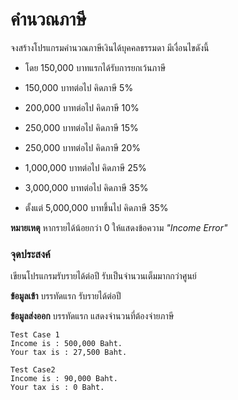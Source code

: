# คำนวณภาษี

จงสร้างโปรแกรมคำนวณภาษีเงินได้บุคคลธรรมดา มีเงื่อนไขดังนี้

- โดย 150,000 บาทแรกได้รับการยกเว้นภาษี

- 150,000     บาทต่อไป คิดภาษี 5%

- 200,000     บาทต่อไป คิดภาษี 10%

- 250,000     บาทต่อไป คิดภาษี 15%

- 250,000     บาทต่อไป คิดภาษี 20%

- 1,000,000   บาทต่อไป คิดภาษี 25%

- 3,000,000   บาทต่อไป คิดภาษี 35%

- ตั้งแต่ 5,000,000 บาทขึ้นไป คิดภาษี 35%

**หมายเหตุ** หากรายได้น้อยกว่า 0 ให้แสดงข้อความ _"Income Error"_

### จุดประสงค์ ###
เขียนโปรแกรมรับรายได้ต่อปี รับเป็นจำนวนเต็มมากกว่าศูนย์

**ข้อมูลเข้า**
บรรทัดแรก รับรายได้ต่อปี

**ข้อมูลส่งออก**
บรรทัดแรก แสดงจำนวนที่ต้องจ่ายภาษี

```
Test Case 1
Income is : 500,000 Baht.
Your tax is : 27,500 Baht.
```


```
Test Case2
Income is : 90,000 Baht.
Your tax is : 0 Baht.
```
